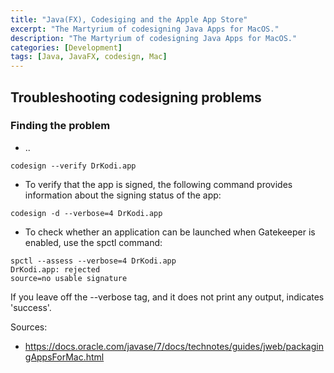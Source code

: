 ```yaml
---
title: "Java(FX), Codesiging and the Apple App Store"
excerpt: "The Martyrium of codesigning Java Apps for MacOS."
description: "The Martyrium of codesigning Java Apps for MacOS."
categories: [Development]
tags: [Java, JavaFX, codesign, Mac]
---
```



## Troubleshooting codesigning problems

### Finding the problem

+ ..
```
codesign --verify DrKodi.app
```

+ To verify that the app is signed, the following command provides information about the signing status of the app:
```
codesign -d --verbose=4 DrKodi.app
```

+ To check whether an application can be launched when Gatekeeper is enabled, use the spctl command:
```
spctl --assess --verbose=4 DrKodi.app
DrKodi.app: rejected
source=no usable signature
```

If you leave off the --verbose tag, and it does not print any output, indicates 'success'.

Sources:
- https://docs.oracle.com/javase/7/docs/technotes/guides/jweb/packagingAppsForMac.html